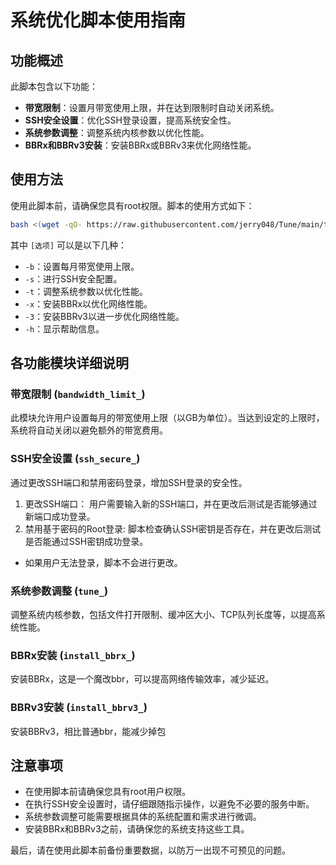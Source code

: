 
# 系统优化脚本使用指南
## 功能概述

此脚本包含以下功能：
- **带宽限制**：设置月带宽使用上限，并在达到限制时自动关闭系统。
- **SSH安全设置**：优化SSH登录设置，提高系统安全性。
- **系统参数调整**：调整系统内核参数以优化性能。
- **BBRx和BBRv3安装**：安装BBRx或BBRv3来优化网络性能。

## 使用方法

使用此脚本前，请确保您具有root权限。脚本的使用方式如下：

```bash
bash <(wget -qO- https://raw.githubusercontent.com/jerry048/Tune/main/tune.sh) [选项]
```

其中 `[选项]` 可以是以下几种：

- `-b`：设置每月带宽使用上限。
- `-s`：进行SSH安全配置。
- `-t`：调整系统参数以优化性能。
- `-x`：安装BBRx以优化网络性能。
- `-3`：安装BBRv3以进一步优化网络性能。
- `-h`：显示帮助信息。

## 各功能模块详细说明
### 带宽限制 (`bandwidth_limit_`)
此模块允许用户设置每月的带宽使用上限（以GB为单位）。当达到设定的上限时，系统将自动关闭以避免额外的带宽费用。

### SSH安全设置 (`ssh_secure_`)
通过更改SSH端口和禁用密码登录，增加SSH登录的安全性。
1. 更改SSH端口： 用户需要输入新的SSH端口，并在更改后测试是否能够通过新端口成功登录。
2. 禁用基于密码的Root登录: 脚本检查确认SSH密钥是否存在，并在更改后测试是否能通过SSH密钥成功登录。
-   如果用户无法登录，脚本不会进行更改。

### 系统参数调整 (`tune_`)
调整系统内核参数，包括文件打开限制、缓冲区大小、TCP队列长度等，以提高系统性能。

### BBRx安装 (`install_bbrx_`)
安装BBRx，这是一个魔改bbr，可以提高网络传输效率，减少延迟。

### BBRv3安装 (`install_bbrv3_`)
安装BBRv3，相比普通bbr，能减少掉包

## 注意事项

- 在使用脚本前请确保您具有root用户权限。
- 在执行SSH安全设置时，请仔细跟随指示操作，以避免不必要的服务中断。
- 系统参数调整可能需要根据具体的系统配置和需求进行微调。
- 安装BBRx和BBRv3之前，请确保您的系统支持这些工具。

最后，请在使用此脚本前备份重要数据，以防万一出现不可预见的问题。
